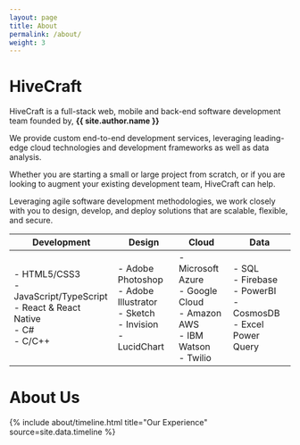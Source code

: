 ```yaml
---
layout: page
title: About
permalink: /about/
weight: 3
---
```


# **HiveCraft**

HiveCraft is a full-stack web, mobile and back-end software development team founded by, **{{ site.author.name }}**

We provide custom end-to-end development services, leveraging leading-edge cloud technologies and development frameworks as well as data analysis.

Whether you are starting a small or large project from scratch, or if you are looking to augment your existing development team, HiveCraft can help.

Leveraging agile software development methodologies, we work closely with you to design, develop, and deploy solutions that are scalable, flexible, and secure.

| Development                                                                          | Design                                                                             | Cloud                                                                           | Data                                                                  |
|--------------------------------------------------------------------------------------|------------------------------------------------------------------------------------|---------------------------------------------------------------------------------|-----------------------------------------------------------------------|
| - HTML5/CSS3<br>- JavaScript/TypeScript<br>- React & React Native<br>- C#<br>- C/C++ | - Adobe Photoshop<br>- Adobe Illustrator<br>- Sketch<br>- Invision<br>- LucidChart | - Microsoft Azure<br>- Google Cloud<br>- Amazon AWS<br>- IBM Watson<br>- Twilio | - SQL<br>- Firebase<br>- PowerBI<br>- CosmosDB<br>- Excel Power Query |

<!-- <div class="row">
{% include about/skills.html title="Our Development Skills" source=site.data.programming-skills %}
{% include about/skills.html title="Our Ancillary Skills" source=site.data.other-skills %}
</div> -->

# About Us
<div class="row">
{% include about/timeline.html title="Our Experience" source=site.data.timeline %}
</div>
